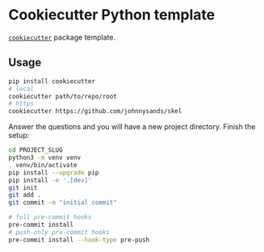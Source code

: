 # Cookiecutter Python template

[`cookiecutter`](https://cookiecutter.readthedocs.io/en/stable) package template.

## Usage

```bash
pip install cookiecutter
# local
cookiecutter path/to/repo/root
# https
cookiecutter https://github.com/johnnysands/skel
```

Answer the questions and you will have a new project directory.  Finish the setup:

```bash
cd PROJECT_SLUG
python3 -m venv venv
. venv/bin/activate
pip install --upgrade pip
pip install -e '.[dev]'
git init
git add .
git commit -m "initial commit"

# full pre-commit hooks
pre-commit install
# push-only pre-commit hooks
pre-commit install --hook-type pre-push
```
